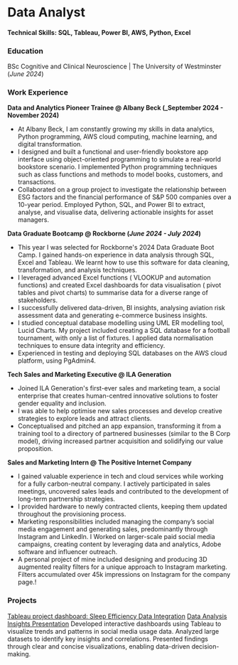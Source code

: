 # Data Analyst

#### Technical Skills: SQL, Tableau, Power BI, AWS, Python, Excel

### Education
BSc Cognitive and Clinical Neuroscience | The University of Westminster (_June 2024_)

### Work Experience
**Data and Analytics Pioneer Trainee @ Albany Beck (_September 2024 - November 2024)**
- At Albany Beck, I am constantly growing my skills in data analytics, Python programming, AWS cloud computing, machine learning, and digital transformation.
- I designed and built a functional and user-friendly bookstore app interface using object-oriented programming to simulate a real-world bookstore scenario.  I implemented Python programming techniques such as class functions and methods to model books, customers, and transactions.
- Collaborated on a group project to investigate the relationship between ESG factors and the financial performance of S&P 500 companies over a 10-year period. Employed Python, SQL, and Power BI to extract, analyse, and visualise data, delivering actionable insights for asset managers.

**Data Graduate Bootcamp @ Rockborne (_June 2024 - July 2024_)**
- This year I was selected for Rockborne's 2024 Data Graduate Boot Camp. I gained hands-on experience in data analysis through SQL, Excel and Tableau. We learnt how to use this software for data cleaning, transformation, and analysis techniques.
- I leveraged advanced Excel functions ( VLOOKUP and automation functions) and created Excel dashboards for data visualisation ( pivot tables and pivot charts) to summarise data for a diverse range of stakeholders.
- I successfully delivered data-driven, BI insights, analysing aviation risk assessment data and generating e-commerce business insights.
- I studied conceptual database modelling using UML ER modelling tool, Lucid Charts. My project included creating a SQL database for a football tournament, with only a list of fixtures. I applied data normalisation techniques to ensure data integrity and efficiency.
- Experienced in testing and deploying SQL databases on the AWS cloud platform, using PgAdmin4. 

**Tech Sales and Marketing Executive @ ILA Generation**
- Joined ILA Generation's first-ever sales and marketing team, a social enterprise that creates human-centred innovative solutions to foster gender equality and inclusion.
- I was able to help optimise new sales processes and develop creative strategies to explore leads and attract clients.
- Conceptualised and pitched an app expansion, transforming it from a training tool to a directory of partnered businesses (similar to the B Corp model), driving increased partner acquisition and solidifying our value proposition.

**Sales and Marketing Intern @ The Positive Internet Company**
- I gained valuable experience in tech and cloud services while working for a fully carbon-neutral company. I actively participated in sales meetings, uncovered sales leads and contributed to the development of long-term partnership strategies.
- I provided hardware to newly contracted clients, keeping them updated throughout the provisioning process.
- Marketing responsibilities included managing the company’s social media engagement and generating sales, predominantly through Instagram and LinkedIn. I Worked on larger-scale paid social media campaigns, creating content by leveraging data and analytics, Adobe software and influencer outreach.
- A personal project of mine included designing and producing 3D augmented reality filters for a unique approach to Instagram marketing. Filters accumulated over 45k impressions on Instagram for the company page.!


### Projects
[Tableau project dashboard: Sleep Efficiency Data Integration](https://public.tableau.com/views/LifestyleonSleepEfficiancy2/Story1?:language=en-GB&:sid=&:display_count=n&:origin=viz_share_link)
[Data Analysis Insights Presentation](https://drive.google.com/file/d/16p0wUAVZN3uUdFQENG_iQIgySi9lLj3t/view?usp=sharing)
Developed interactive dashboards using Tableau to visualize trends and patterns in social media usage data. Analyzed large datasets to identify key insights and correlations. Presented findings through clear and concise visualizations, enabling data-driven decision-making.

